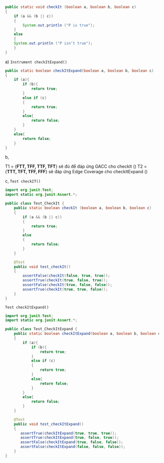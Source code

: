 ```Java
public static void checkIt (boolean a, boolean b, boolean c)
{
	if (a && (b || c))
	{
		System.out.println ("P is true");
	}
	else
	{
	System.out.println ("P isn’t true");
	}
}
```

a) 
```Instrument checkItExpand() ```
```Java
public static boolean checkItExpand(boolean a, boolean b, boolean c)
{
	if (a){
		if (b){
			return true;
		}
		else if (c)
		{
			return true;
		}
		else{
			return false;
		}
	}
	else{
		return false;
	}
}
```

b,

T1 = {**FTT, TFF, TTF, TFT**} sẽ đủ để đáp ứng GACC cho checkIt ()
T2 = {**TTT, TFT, TFF, FFF**} sẽ đáp ứng Edge Coverage cho checkItExpand ()

c,
```Test checkIT()```
```Java
import org.junit.Test;
import static org.junit.Assert.*;

public class Test_CheckIt {
    public static boolean checkIt (boolean a, boolean b, boolean c)
    {
        if (a && (b || c))
        {
            return true;
        }
        else
        {
            return false;
        }
    }

    @Test
    public void test_checkIt()
    {
        assertFalse(checkIt(false, true, true));
        assertTrue(checkIt(true, false, true));
        assertFalse(checkIt(true, false, false));
        assertTrue(checkIt(true, true, false));
    }
}
```

```Test checkItExpand()```
```Java
import org.junit.Test;
import static org.junit.Assert.*;

public class Test_CheckItExpand {
    public static boolean checkItExpand(boolean a, boolean b, boolean c)
    {
        if (a){
            if (b){
                return true;
            }
            else if (c)
            {
                return true;
            }
            else{
                return false;
            }
        }
        else{
            return false;
        }
    }

    @Test
    public void test_checkItExpand()
    {
       assertTrue(checkItExpand(true, true, true));
       assertTrue(checkItExpand(true, false, true));
       assertFalse(checkItExpand(true, false, false));
       assertFalse(checkItExpand(false, false, false));
    }
}
```